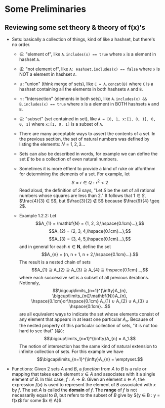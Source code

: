 # Some Preliminaries

Reviewing some set theory & theory of f(x)'s
---
* Sets: basically a collection of things, kind of like a hashset, but there's no order.

    * $∈$: "element of", like `A.includes(x) == true` where `x` is a element in hashset `A`.
    
    * $∉$: "not element of", like `A: Hashset.includes(x) == false` where `x` is NOT a element in hashset `A`.
    
    * $∪$: "union" (think merge of sets), like `C = A.concat(B)` where `C` is a hashset containing all the elements in both hashsets `A` and `B`.
    
    * $∩$: "Intersection" (elements in both sets), like `A.includes(x) && B.includes(x) == true` where x is a element in BOTH hashsets `A` and `B`.
    
    * $⊆$: "subset" (set contained in set), like `A = [0, 1, x:[1, 0, 1], 0, 0, 1]` where `x:[1, 0, 1]` is a subset of `A`.
    
    * There are many acceptable ways to assert the contents of a set. In the previous section, the set of natural numbers was defined by listing the elements: $N = {1,2,3...}$

    * Sets can also be described in words, for example we can define the set $E$ to be a collection of even natural numbers.

    * Sometimes it is more effient to provide a kind of ruke oir alforithnm for determining the elements of a set. For example, let $$S = {r ∈ Q : r^2 < 2}$$ Read aloud, the definition of $S$ says, "Let $S$ be the set of all rational numbers whose squares are less than 2." It follows that $1 ∈ S$, $\frac{4}{3} ∈ S$, but $\frac{3}{2} ∉ S$ because $\frac{9}{4} \geq 2$.

    * Example 1.2.2: Let $$A_{1} = \mathbf{N} = {1, 2, 3,\hspace{0.1cm}...},$$ $$A_{2} = {2, 3, 4,\hspace{0.1cm}...},$$ $$A_{3} = {3, 4, 5,\hspace{0.1cm}...},$$ and in general for each $n ∈ \mathbf{N}$, define the set $$A_{n} = {n, n + 1, n + 2,\hspace{0.1cm}...}.$$ The result is a nested chain of sets $$A_{1} ⊇ A_{2} ⊇ A_{3} ⊇ A_{4} ⊇ \hspace{0.1cm}...,$$ where each successive set is a subset of all previous iterations. Notionaly, $$\bigcup\limits_{n=1}^{\infty}A_{n}, \bigcup\limits_{n∈\mathbf{N}}A_{n}, \hspace{0.1cm}or\hspace{0.1cm} A_{1} ∪ A_{2} ∪ A_{3} ∪ \hspace{0.1cm}...$$ are all equivalent ways to indicate the set whose elements consist of any element that appears in at least one particular $A_{n}$. Because of the nested property of this particular collection of sets, "it is not too hard to see that" (:joy:): $$\bigcup\limits_{n=1}^{\infty}A_{n} = A_1.$$ The notion of intersection has the same kind of natural extension to infinite collection of sets. For this example we have $$\bigcap\limits_{n=1}^{\infty}A_{n} = \emptyset.$$ 

* Functions: Given 2 sets $A$ and $B$, a _function_ from $A$ to $B$ is a rule or mapping that takes each element $x ∈ A$ and associates with it a single element of $B$. In this case, $f : A \rightarrow B.$ Given an element $x ∈ A$, the expression $f(x)$ is used to represent the element of $B$ associated with $x$ by $f$. The set $A$ is called the __domain__ of $f$. The __range__ of $f$ is not necessarily equal to $B$, but refers to the subset of $B$ give by ${y ∈ B : y = f(x)$ for some $x ∈ A}$.

